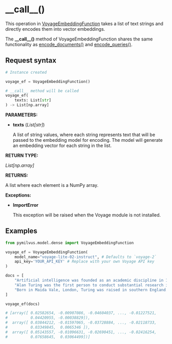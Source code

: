# \_\_call\_\_()

This operation in [VoyageEmbeddingFunction](VoyageEmbeddingFunction.md) takes a list of text strings and directly encodes them into vector embeddings.

The **\_\_call\_\_()** method of VoyageEmbeddingFunction shares the same functionality as [encode_documents()](encode_documents.md) and [encode_queries()](encode_queries.md).

## Request syntax

```python
# Instance created

voyage_ef = VoyageEmbeddingFunction()

# __call__ method will be called
voyage_ef(
    texts: List[str]
) -> List[np.array]
```

**PARAMETERS:**

- **texts** (*List[str]*)

    A list of string values, where each string represents text that will be passed to the embedding model for encoding. The model will generate an embedding vector for each string in the list.

**RETURN TYPE:**

*List[np.array]*

**RETURNS:**

A list where each element is a NumPy array.

**Exceptions:**

- **ImportError**

    This exception will be raised when the Voyage module is not installed.

## Examples

```python
from pymilvus.model.dense import VoyageEmbeddingFunction

voyage_ef = VoyageEmbeddingFunction(
    model_name="voyage-lite-02-instruct", # Defaults to `voyage-2`
    api_key='YOUR_API_KEY' # Replace with your own Voyage API key
)

docs = [
    "Artificial intelligence was founded as an academic discipline in 1956.",
    "Alan Turing was the first person to conduct substantial research in AI.",
    "Born in Maida Vale, London, Turing was raised in southern England.",
]

voyage_ef(docs)

# [array([ 0.02582654, -0.00907086, -0.04604037, ..., -0.01227521,
#          0.04420955, -0.00038829]),
#  array([ 0.03844212, -0.01597065, -0.03728884, ..., -0.02118733,
#          0.03349845,  0.0065346 ]),
#  array([ 0.05143557, -0.01096631, -0.02690451, ..., -0.02416254,
#          0.07658645,  0.03064499])]
```
